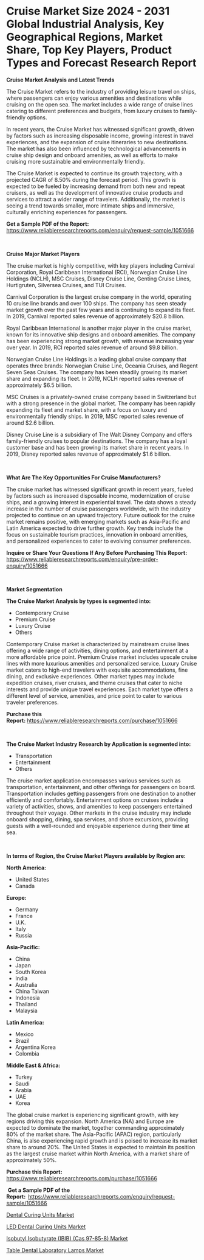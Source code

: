 <p><h1>Cruise Market Size 2024 - 2031 Global Industrial Analysis, Key Geographical Regions, Market Share, Top Key Players, Product Types and Forecast Research Report</h1></p><p><strong>Cruise Market Analysis and Latest Trends</strong></p>
<p><p>The Cruise Market refers to the industry of providing leisure travel on ships, where passengers can enjoy various amenities and destinations while cruising on the open sea. The market includes a wide range of cruise lines catering to different preferences and budgets, from luxury cruises to family-friendly options.</p><p>In recent years, the Cruise Market has witnessed significant growth, driven by factors such as increasing disposable income, growing interest in travel experiences, and the expansion of cruise itineraries to new destinations. The market has also been influenced by technological advancements in cruise ship design and onboard amenities, as well as efforts to make cruising more sustainable and environmentally friendly.</p><p>The Cruise Market is expected to continue its growth trajectory, with a projected CAGR of 8.50% during the forecast period. This growth is expected to be fueled by increasing demand from both new and repeat cruisers, as well as the development of innovative cruise products and services to attract a wider range of travelers. Additionally, the market is seeing a trend towards smaller, more intimate ships and immersive, culturally enriching experiences for passengers.</p></p>
<p><strong>Get a Sample PDF of the Report:&nbsp;</strong> <a href="https://www.reliableresearchreports.com/enquiry/request-sample/1051666">https://www.reliableresearchreports.com/enquiry/request-sample/1051666</a></p>
<p>&nbsp;</p>
<p><strong>Cruise Major Market Players</strong></p>
<p><p>The cruise market is highly competitive, with key players including Carnival Corporation, Royal Caribbean International (RCI), Norwegian Cruise Line Holdings (NCLH), MSC Cruises, Disney Cruise Line, Genting Cruise Lines, Hurtigruten, Silversea Cruises, and TUI Cruises.</p><p>Carnival Corporation is the largest cruise company in the world, operating 10 cruise line brands and over 100 ships. The company has seen steady market growth over the past few years and is continuing to expand its fleet. In 2019, Carnival reported sales revenue of approximately $20.8 billion.</p><p>Royal Caribbean International is another major player in the cruise market, known for its innovative ship designs and onboard amenities. The company has been experiencing strong market growth, with revenue increasing year over year. In 2019, RCI reported sales revenue of around $9.8 billion.</p><p>Norwegian Cruise Line Holdings is a leading global cruise company that operates three brands: Norwegian Cruise Line, Oceania Cruises, and Regent Seven Seas Cruises. The company has been steadily growing its market share and expanding its fleet. In 2019, NCLH reported sales revenue of approximately $6.5 billion.</p><p>MSC Cruises is a privately-owned cruise company based in Switzerland but with a strong presence in the global market. The company has been rapidly expanding its fleet and market share, with a focus on luxury and environmentally friendly ships. In 2019, MSC reported sales revenue of around $2.6 billion.</p><p>Disney Cruise Line is a subsidiary of The Walt Disney Company and offers family-friendly cruises to popular destinations. The company has a loyal customer base and has been growing its market share in recent years. In 2019, Disney reported sales revenue of approximately $1.6 billion.</p></p>
<p>&nbsp;</p>
<p><strong>What Are The Key Opportunities For Cruise Manufacturers?</strong></p>
<p><p>The cruise market has witnessed significant growth in recent years, fueled by factors such as increased disposable income, modernization of cruise ships, and a growing interest in experiential travel. The data shows a steady increase in the number of cruise passengers worldwide, with the industry projected to continue on an upward trajectory. Future outlook for the cruise market remains positive, with emerging markets such as Asia-Pacific and Latin America expected to drive further growth. Key trends include the focus on sustainable tourism practices, innovation in onboard amenities, and personalized experiences to cater to evolving consumer preferences.</p></p>
<p><strong>Inquire or Share Your Questions If Any Before Purchasing This Report:</strong> <a href="https://www.reliableresearchreports.com/enquiry/pre-order-enquiry/1051666">https://www.reliableresearchreports.com/enquiry/pre-order-enquiry/1051666</a></p>
<p>&nbsp;</p>
<p><strong>Market Segmentation</strong></p>
<p><strong>The Cruise Market Analysis by types is segmented into:</strong></p>
<p><ul><li>Contemporary Cruise</li><li>Premium Cruise</li><li>Luxury Cruise</li><li>Others</li></ul></p>
<p><p>Contemporary Cruise market is characterized by mainstream cruise lines offering a wide range of activities, dining options, and entertainment at a more affordable price point. Premium Cruise market includes upscale cruise lines with more luxurious amenities and personalized service. Luxury Cruise market caters to high-end travelers with exquisite accommodations, fine dining, and exclusive experiences. Other market types may include expedition cruises, river cruises, and theme cruises that cater to niche interests and provide unique travel experiences. Each market type offers a different level of service, amenities, and price point to cater to various traveler preferences.</p></p>
<p><strong>Purchase this Report:&nbsp;</strong><a href="https://www.reliableresearchreports.com/purchase/1051666">https://www.reliableresearchreports.com/purchase/1051666</a></p>
<p>&nbsp;</p>
<p><strong>The Cruise Market Industry Research by Application is segmented into:</strong></p>
<p><ul><li>Transportation</li><li>Entertainment</li><li>Others</li></ul></p>
<p><p>The cruise market application encompasses various services such as transportation, entertainment, and other offerings for passengers on board. Transportation includes getting passengers from one destination to another efficiently and comfortably. Entertainment options on cruises include a variety of activities, shows, and amenities to keep passengers entertained throughout their voyage. Other markets in the cruise industry may include onboard shopping, dining, spa services, and shore excursions, providing guests with a well-rounded and enjoyable experience during their time at sea.</p></p>
<p>&nbsp;</p>
<p><strong>In terms of Region, the Cruise Market Players available by Region are:</strong></p>
<p>
    <p> <strong> North America: </strong>
        <ul>
            <li>United States</li>
            <li>Canada</li>
        </ul>
        </p> 
    <p> <strong> Europe: </strong>
        <ul>
            <li>Germany</li>
            <li>France</li>
            <li>U.K.</li>
            <li>Italy</li>
            <li>Russia</li>
        </ul>
        </p> 
    <p> <strong> Asia-Pacific: </strong>
        <ul>
            <li>China</li>
            <li>Japan</li>
            <li>South Korea</li>
            <li>India</li>
            <li>Australia</li>
            <li>China Taiwan</li>
            <li>Indonesia</li>
            <li>Thailand</li>
            <li>Malaysia</li>
        </ul>
        </p> 
    <p> <strong> Latin America: </strong>
        <ul>
            <li>Mexico</li>
            <li>Brazil</li>
            <li>Argentina Korea</li>
            <li>Colombia</li>
        </ul>
        </p> 
    <p> <strong> Middle East & Africa: </strong>
        <ul>
            <li>Turkey</li>
            <li>Saudi</li>
            <li>Arabia</li>
            <li>UAE</li>
            <li>Korea</li>
        </ul>
    </p>
    </p>
<p><p>The global cruise market is experiencing significant growth, with key regions driving this expansion. North America (NA) and Europe are expected to dominate the market, together commanding approximately 80% of the market share. The Asia-Pacific (APAC) region, particularly China, is also experiencing rapid growth and is poised to increase its market share to around 20%. The United States is expected to maintain its position as the largest cruise market within North America, with a market share of approximately 50%.</p></p>
<p><strong>Purchase this Report: </strong><a href="https://www.reliableresearchreports.com/purchase/1051666">https://www.reliableresearchreports.com/purchase/1051666</a></p>
<p>&nbsp;<strong>Get a Sample PDF of the Report:&nbsp;&nbsp;</strong><a href="https://www.reliableresearchreports.com/enquiry/request-sample/1051666">https://www.reliableresearchreports.com/enquiry/request-sample/1051666</a></p>
<p><strong></strong></p>
<p><p><a href="https://view.publitas.com/reportprime-1/dental-curing-units-market-size-growth-and-forecast-from-2023-2030/">Dental Curing Units Market</a></p><p><a href="https://view.publitas.com/reportprime-1/decoding-the-led-dental-curing-units-market-a-deep-dive-into-the-latest-market-trends-market-segmentation-and-competitive-analysis/">LED Dental Curing Units Market</a></p><p><a href="https://military-diascia-e68.notion.site/Isobutyl-Isobutyrate-IBIB-Cas-97-85-8-Market-Size-Share-Trends-Analysis-Report-By-Material-B-c9ca25bae1c2441996378313b2c0f06c">Isobutyl Isobutyrate (IBIB) (Cas 97-85-8) Market</a></p><p><a href="https://view.publitas.com/reportprime-1/table-dental-laboratory-lamps-market-size-2023-2030-global-industrial-analysis-key-geographical-regions-market-share-top-key-players-product-types-and-forecast-research-report/">Table Dental Laboratory Lamps Market</a></p></p>